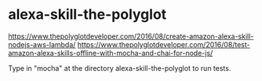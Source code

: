 # alexa-skill-the-polyglot

https://www.thepolyglotdeveloper.com/2016/08/create-amazon-alexa-skill-nodejs-aws-lambda/
https://www.thepolyglotdeveloper.com/2016/08/test-amazon-alexa-skills-offline-with-mocha-and-chai-for-node-js/

Type in "mocha" at the directory alexa-skill-the-polyglot to run tests.
